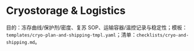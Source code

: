 # Cryostorage & Logistics

目的：冻存曲线/保护剂/密度、复苏 SOP、运输容器/温控记录与稳定性；模板：`templates/cryo-plan-and-shipping-tmpl.yaml`；清单：`checklists/cryo-and-shipping.md`。
